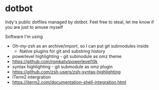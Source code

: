 # dotbot
Indy's public dotfiles managed by dotbot. Feel free to steal, let me know if you are just to amuse myself

Software I'm using
 * Oh-my-zsh as an archive/import, so I can put git submodules inside
   * Native plugins for git and substring history
 * powerlevel highlighting - git submodule as omz theme
  * https://github.com/romkatv/powerlevel10k
 * syntax highlighting - git submodule as omz plugin
  * https://github.com/zsh-users/zsh-syntax-highlighting
 * ITerm2 intergration
  * https://iterm2.com/documentation-shell-integration.html

